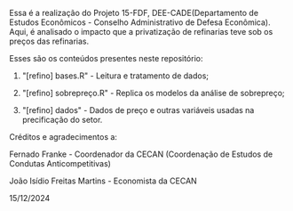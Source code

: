 Essa é a realização do Projeto 15-FDF, DEE-CADE(Departamento de Estudos Econômicos - Conselho Administrativo de Defesa Econômica).
Aqui, é analisado o impacto que a privatização de refinarias teve sob os preços das refinarias. 

Esses são os conteúdos presentes neste repositório:

1) "[refino] bases.R" - Leitura e tratamento de dados;

2) "[refino] sobrepreço.R" - Replica os modelos da análise de sobrepreço; 

3) "[refino] dados" - Dados de preço e outras variáveis usadas na precificação do setor.

Créditos e agradecimentos a:
 
  Fernado Franke - Coordenador da CECAN (Coordenação de Estudos de Condutas Anticompetitivas)
  
  João Isídio Freitas Martins - Economista da CECAN 

15/12/2024
